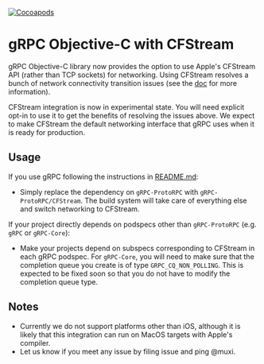 [![Cocoapods](https://img.shields.io/cocoapods/v/gRPC.svg)](https://cocoapods.org/pods/gRPC)
# gRPC Objective-C with CFStream

gRPC Objective-C library now provides the option to use Apple's CFStream API (rather than TCP
sockets) for networking. Using CFStream resolves a bunch of network connectivity transition issues
(see the [doc](https://github.com/grpc/grpc/blob/master/src/objective-c/NetworkTransitionBehavior.md)
for more information).

CFStream integration is now in experimental state. You will need explicit opt-in to use it to get
the benefits of resolving the issues above. We expect to make CFStream the default networking
interface that gRPC uses when it is ready for production.

## Usage
If you use gRPC following the instructions in
[README.md](https://github.com/grpc/grpc/blob/master/src/objective-c/README.md):
- Simply replace the
dependency on `gRPC-ProtoRPC` with `gRPC-ProtoRPC/CFStream`. The build system will take care of
everything else and switch networking to CFStream.

If your project directly depends on podspecs other than `gRPC-ProtoRPC` (e.g. `gRPC` or
`gRPC-Core`):

- Make your projects depend on subspecs corresponding to CFStream in each gRPC podspec. For
  `gRPC-Core`, you will need to make sure that the completion queue you create is of type
  `GRPC_CQ_NON_POLLING`. This is expected to be fixed soon so that you do not have to modify the
  completion queue type.

## Notes

- Currently we do not support platforms other than iOS, although it is likely that this integration
  can run on MacOS targets with Apple's compiler.
- Let us know if you meet any issue by filing issue and ping @muxi.
